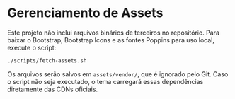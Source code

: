 # Gerenciamento de Assets

Este projeto não inclui arquivos binários de terceiros no repositório. Para baixar o Bootstrap, Bootstrap Icons e as fontes Poppins para uso local, execute o script:

```bash
./scripts/fetch-assets.sh
```

Os arquivos serão salvos em `assets/vendor/`, que é ignorado pelo Git. Caso o script não seja executado, o tema carregará essas dependências diretamente das CDNs oficiais.
